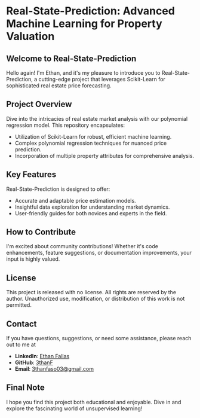 # Real-State-Prediction: Advanced Machine Learning for Property Valuation

## Welcome to Real-State-Prediction
Hello again! I'm Ethan, and it's my pleasure to introduce you to Real-State-Prediction, a cutting-edge project that leverages Scikit-Learn for sophisticated real estate price forecasting.

## Project Overview
Dive into the intricacies of real estate market analysis with our polynomial regression model. This repository encapsulates:
- Utilization of Scikit-Learn for robust, efficient machine learning.
- Complex polynomial regression techniques for nuanced price prediction.
- Incorporation of multiple property attributes for comprehensive analysis.

## Key Features
Real-State-Prediction is designed to offer:
- Accurate and adaptable price estimation models.
- Insightful data exploration for understanding market dynamics.
- User-friendly guides for both novices and experts in the field.

## How to Contribute
I'm excited about community contributions! Whether it's code enhancements, feature suggestions, or documentation improvements, your input is highly valued.

## License
This project is released with no license. All rights are reserved by the author. Unauthorized use, modification, or distribution of this work is not permitted.

## Contact
If you have questions, suggestions, or need some assistance, please reach out to me at 
- **LinkedIn**: [Ethan Fallas](https://www.linkedin.com/in/ethan-fallas?lipi=urn%3Ali%3Apage%3Ad_flagship3_profile_view_base_contact_details%3Bb%2Bt9UfZAQgatfJfXUUDIyA%3D%3D)
- **GitHub**: [3thanF](https://github.com/3thanF)
- **Email**: [3thanfaso03@gmail.com](mailto:3thanfaso03@gmail.com)

## Final Note
I hope you find this project both educational and enjoyable. Dive in and explore the fascinating world of unsupervised learning!
